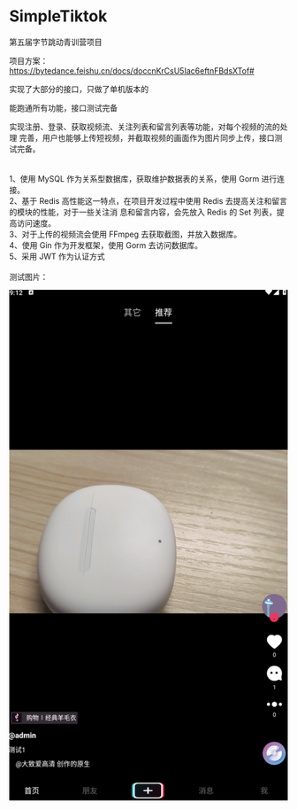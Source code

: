 # SimpleTiktok
第五届字节跳动青训营项目

项目方案：https://bytedance.feishu.cn/docs/doccnKrCsU5Iac6eftnFBdsXTof#

实现了大部分的接口，只做了单机版本的

能跑通所有功能，接口测试完备


实现注册、登录、获取视频流、关注列表和留言列表等功能，对每个视频的流的处理
完善，用户也能够上传短视频，并截取视频的画面作为图片同步上传，接口测试完备。
<br/>
<br/>
<br/>
1、使用 MySQL 作为关系型数据库，获取维护数据表的关系，使用 Gorm 进行连接。
<br/>
2、基于 Redis 高性能这一特点，在项目开发过程中使用 Redis 去提高关注和留言的模块的性能，对于一些关注消
息和留言内容，会先放入 Redis 的 Set 列表，提高访问速度。
<br/>
3、对于上传的视频流会使用 FFmpeg 去获取截图，并放入数据库。
<br/>
4、使用 Gin 作为开发框架，使用 Gorm 去访问数据库。
<br/>
5、采用 JWT 作为认证方式
<br/>
<br/>
测试图片：

![test](https://github.com/pandalee99/image_store/blob/master/TikTok/%E5%B1%8F%E5%B9%95%E6%88%AA%E5%9B%BE%20%E6%8A%96%E9%9F%B3%E5%AE%A2%E6%88%B7%E7%AB%AF.png?raw=true)
